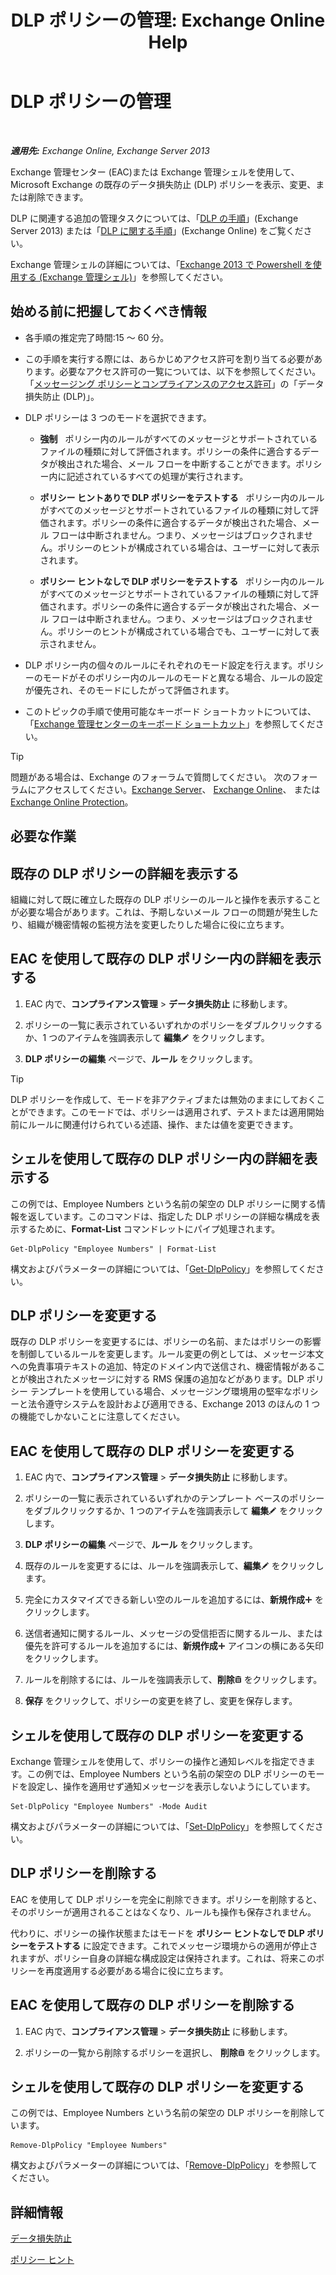 ﻿---
title: 'DLP ポリシーの管理: Exchange Online Help'
TOCTitle: DLP ポリシーの管理
ms:assetid: ba81fabd-7f7f-4ef7-968f-ce851ada9d70
ms:mtpsurl: https://technet.microsoft.com/ja-jp/library/JJ673559(v=EXCHG.150)
ms:contentKeyID: 49896440
ms.date: 05/22/2018
mtps_version: v=EXCHG.150
ms.translationtype: HT
---

# DLP ポリシーの管理

 

_**適用先:** Exchange Online, Exchange Server 2013_

Exchange 管理センター (EAC)または Exchange 管理シェルを使用して、Microsoft Exchange の既存のデータ損失防止 (DLP) ポリシーを表示、変更、または削除できます。

DLP に関連する追加の管理タスクについては、「[DLP の手順](dlp-procedures-exchange-2013-help.md)」(Exchange Server 2013) または「[DLP に関する手順](https://technet.microsoft.com/ja-jp/library/jj938003\(v=exchg.150\))」(Exchange Online) をご覧ください。

Exchange 管理シェルの詳細については、「[Exchange 2013 で Powershell を使用する (Exchange 管理シェル)](https://technet.microsoft.com/ja-jp/library/bb123778\(v=exchg.150\))」を参照してください。

## 始める前に把握しておくべき情報

  - 各手順の推定完了時間:15 ～ 60 分。

  - この手順を実行する際には、あらかじめアクセス許可を割り当てる必要があります。必要なアクセス許可の一覧については、以下を参照してください。「[メッセージング ポリシーとコンプライアンスのアクセス許可](messaging-policy-and-compliance-permissions-exchange-2013-help.md)」の「データ損失防止 (DLP)」。

  - DLP ポリシーは 3 つのモードを選択できます。
    
      -    <strong>強制</strong>   ポリシー内のルールがすべてのメッセージとサポートされているファイルの種類に対して評価されます。ポリシーの条件に適合するデータが検出された場合、メール フローを中断することができます。ポリシー内に記述されているすべての処理が実行されます。
    
      -    <strong>ポリシー ヒントありで DLP ポリシーをテストする</strong>   ポリシー内のルールがすべてのメッセージとサポートされているファイルの種類に対して評価されます。ポリシーの条件に適合するデータが検出された場合、メール フローは中断されません。つまり、メッセージはブロックされません。ポリシーのヒントが構成されている場合は、ユーザーに対して表示されます。
    
      -    <strong>ポリシー ヒントなしで DLP ポリシーをテストする</strong>   ポリシー内のルールがすべてのメッセージとサポートされているファイルの種類に対して評価されます。ポリシーの条件に適合するデータが検出された場合、メール フローは中断されません。つまり、メッセージはブロックされません。ポリシーのヒントが構成されている場合でも、ユーザーに対して表示されません。

  - DLP ポリシー内の個々のルールにそれぞれのモード設定を行えます。ポリシーのモードがそのポリシー内のルールのモードと異なる場合、ルールの設定が優先され、そのモードにしたがって評価されます。

  - このトピックの手順で使用可能なキーボード ショートカットについては、「[Exchange 管理センターのキーボード ショートカット](keyboard-shortcuts-in-the-exchange-admin-center-exchange-online-protection-help.md)」を参照してください。


> [!TIP]
> 問題がある場合は、Exchange のフォーラムで質問してください。 次のフォーラムにアクセスしてください。<A href="https://go.microsoft.com/fwlink/p/?linkid=60612">Exchange Server</A>、 <A href="https://go.microsoft.com/fwlink/p/?linkid=267542">Exchange Online</A>、 または <A href="https://go.microsoft.com/fwlink/p/?linkid=285351">Exchange Online Protection</A>。



## 必要な作業

## 既存の DLP ポリシーの詳細を表示する

組織に対して既に確立した既存の DLP ポリシーのルールと操作を表示することが必要な場合があります。これは、予期しないメール フローの問題が発生したり、組織が機密情報の監視方法を変更したりした場合に役に立ちます。

## EAC を使用して既存の DLP ポリシー内の詳細を表示する

1.  EAC 内で、**コンプライアンス管理** \> **データ損失防止** に移動します。

2.  ポリシーの一覧に表示されているいずれかのポリシーをダブルクリックするか、1 つのアイテムを強調表示して <strong>編集</strong>![編集アイコン](images/Bb124582.6f53ccb2-1f13-4c02-bea0-30690e6ea71d(EXCHG.150).gif "編集アイコン") をクリックします。

3.  <strong>DLP ポリシーの編集</strong> ページで、<strong>ルール</strong> をクリックします。


> [!TIP]
> DLP ポリシーを作成して、モードを非アクティブまたは無効のままにしておくことができます。このモードでは、ポリシーは適用されず、テストまたは適用開始前にルールに関連付けられている述語、操作、または値を変更できます。



## シェルを使用して既存の DLP ポリシー内の詳細を表示する

この例では、Employee Numbers という名前の架空の DLP ポリシーに関する情報を返しています。このコマンドは、指定した DLP ポリシーの詳細な構成を表示するために、**Format-List** コマンドレットにパイプ処理されます。

    Get-DlpPolicy "Employee Numbers" | Format-List

構文およびパラメーターの詳細については、「[Get-DlpPolicy](https://technet.microsoft.com/ja-jp/library/jj215752\(v=exchg.150\))」を参照してください。

## DLP ポリシーを変更する

既存の DLP ポリシーを変更するには、ポリシーの名前、またはポリシーの影響を制御しているルールを変更します。ルール変更の例としては、メッセージ本文への免責事項テキストの追加、特定のドメイン内で送信され、機密情報があることが検出されたメッセージに対する RMS 保護の追加などがあります。DLP ポリシー テンプレートを使用している場合、メッセージング環境用の堅牢なポリシーと法令遵守システムを設計および適用できる、Exchange 2013 のほんの 1 つの機能でしかないことに注意してください。

## EAC を使用して既存の DLP ポリシーを変更する

1.  EAC 内で、**コンプライアンス管理** \> **データ損失防止** に移動します。

2.  ポリシーの一覧に表示されているいずれかのテンプレート ベースのポリシーをダブルクリックするか、1 つのアイテムを強調表示して <strong>編集</strong>![編集アイコン](images/Bb124582.6f53ccb2-1f13-4c02-bea0-30690e6ea71d(EXCHG.150).gif "編集アイコン") をクリックします。

3.  <strong>DLP ポリシーの編集</strong> ページで、<strong>ルール</strong> をクリックします。

4.  既存のルールを変更するには、ルールを強調表示して、<strong>編集</strong>![編集アイコン](images/Bb124582.6f53ccb2-1f13-4c02-bea0-30690e6ea71d(EXCHG.150).gif "編集アイコン") をクリックします。

5.  完全にカスタマイズできる新しい空のルールを追加するには、<strong>新規作成</strong>![\[追加\] アイコン](images/JJ218640.c1e75329-d6d7-4073-a27d-498590bbb558(EXCHG.150).gif "[追加] アイコン") をクリックします。

6.  送信者通知に関するルール、メッセージの受信拒否に関するルール、または優先を許可するルールを追加するには、<strong>新規作成</strong>![\[追加\] アイコン](images/JJ218640.c1e75329-d6d7-4073-a27d-498590bbb558(EXCHG.150).gif "[追加] アイコン") アイコンの横にある矢印をクリックします。

7.  ルールを削除するには、ルールを強調表示して、<strong>削除</strong>![\[削除\] アイコン](images/JJ651670.14f639f6-61e8-4418-bbfb-0db14de9d2f5(EXCHG.150).gif "[削除] アイコン") をクリックします。

8.  <strong>保存</strong> をクリックして、ポリシーの変更を終了し、変更を保存します。

## シェルを使用して既存の DLP ポリシーを変更する

Exchange 管理シェルを使用して、ポリシーの操作と通知レベルを指定できます。この例では、Employee Numbers という名前の架空の DLP ポリシーのモードを設定し、操作を適用せず通知メッセージを表示しないようにしています。

    Set-DlpPolicy "Employee Numbers" -Mode Audit

構文およびパラメーターの詳細については、「[Set-DlpPolicy](https://technet.microsoft.com/ja-jp/library/jj215778\(v=exchg.150\))」を参照してください。

## DLP ポリシーを削除する

EAC を使用して DLP ポリシーを完全に削除できます。ポリシーを削除すると、そのポリシーが適用されることはなくなり、ルールも操作も保存されません。

代わりに、ポリシーの操作状態またはモードを <strong>ポリシー ヒントなしで DLP ポリシーをテストする</strong> に設定できます。これでメッセージ環境からの適用が停止されますが、ポリシー自身の詳細な構成設定は保持されます。これは、将来このポリシーを再度適用する必要がある場合に役に立ちます。

## EAC を使用して既存の DLP ポリシーを削除する

1.  EAC 内で、**コンプライアンス管理** \> **データ損失防止** に移動します。

2.  ポリシーの一覧から削除するポリシーを選択し、 <strong>削除</strong>![\[削除\] アイコン](images/JJ651670.14f639f6-61e8-4418-bbfb-0db14de9d2f5(EXCHG.150).gif "[削除] アイコン") をクリックします。

## シェルを使用して既存の DLP ポリシーを変更する

この例では、Employee Numbers という名前の架空の DLP ポリシーを削除しています。

    Remove-DlpPolicy "Employee Numbers"

構文およびパラメーターの詳細については、「[Remove-DlpPolicy](https://technet.microsoft.com/ja-jp/library/jj215677\(v=exchg.150\))」を参照してください。

## 詳細情報

[データ損失防止](technical-overview-of-dlp-data-loss-prevention-in-exchange.md)

[ポリシー ヒント](technical-overview-of-policy-tips-in-exchange-online-and-exchange-2013.md)

